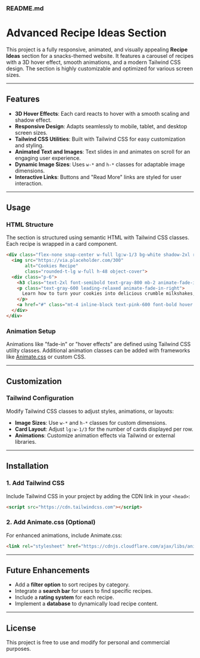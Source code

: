 

### **README.md**

# **Advanced Recipe Ideas Section**

This project is a fully responsive, animated, and visually appealing **Recipe Ideas** section for a snacks-themed website. It features a carousel of recipes with a 3D hover effect, smooth animations, and a modern Tailwind CSS design. The section is highly customizable and optimized for various screen sizes.

---

## **Features**
- **3D Hover Effects**: Each card reacts to hover with a smooth scaling and shadow effect.
- **Responsive Design**: Adapts seamlessly to mobile, tablet, and desktop screen sizes.
- **Tailwind CSS Utilities**: Built with Tailwind CSS for easy customization and styling.
- **Animated Text and Images**: Text slides in and animates on scroll for an engaging user experience.
- **Dynamic Image Sizes**: Uses `w-*` and `h-*` classes for adaptable image dimensions.
- **Interactive Links**: Buttons and "Read More" links are styled for user interaction.

---

## **Usage**
### **HTML Structure**
The section is structured using semantic HTML with Tailwind CSS classes. Each recipe is wrapped in a card component.

```html
<div class="flex-none snap-center w-full lg:w-1/3 bg-white shadow-2xl rounded-lg transform transition duration-500 hover:scale-105 hover:shadow-xl">
  <img src="https://via.placeholder.com/300" 
       alt="Cookies Recipe" 
       class="rounded-t-lg w-full h-48 object-cover">
  <div class="p-6">
    <h3 class="text-2xl font-semibold text-gray-800 mb-2 animate-fade-in-down">Top 5 Recipes with Cookies</h3>
    <p class="text-gray-600 leading-relaxed animate-fade-in-right">
      Learn how to turn your cookies into delicious crumble milkshakes, desserts, and more. Perfect for every occasion!
    </p>
    <a href="#" class="mt-4 inline-block text-pink-600 font-bold hover:underline">Read More</a>
  </div>
</div>
```

### **Animation Setup**
Animations like "fade-in" or "hover effects" are defined using Tailwind CSS utility classes. Additional animation classes can be added with frameworks like [Animate.css](https://animate.style/) or custom CSS.

---

## **Customization**
### **Tailwind Configuration**
Modify Tailwind CSS classes to adjust styles, animations, or layouts:
- **Image Sizes**: Use `w-*` and `h-*` classes for custom dimensions.
- **Card Layout**: Adjust `lg:w-1/3` for the number of cards displayed per row.
- **Animations**: Customize animation effects via Tailwind or external libraries.

---

## **Installation**
### **1. Add Tailwind CSS**
Include Tailwind CSS in your project by adding the CDN link in your `<head>`:

```html
<script src="https://cdn.tailwindcss.com"></script>
```

### **2. Add Animate.css (Optional)**
For enhanced animations, include Animate.css:

```html
<link rel="stylesheet" href="https://cdnjs.cloudflare.com/ajax/libs/animate.css/4.1.1/animate.min.css">
```

---

## **Future Enhancements**
- Add a **filter option** to sort recipes by category.
- Integrate a **search bar** for users to find specific recipes.
- Include a **rating system** for each recipe.
- Implement a **database** to dynamically load recipe content.

---

## **License**
This project is free to use and modify for personal and commercial purposes.
